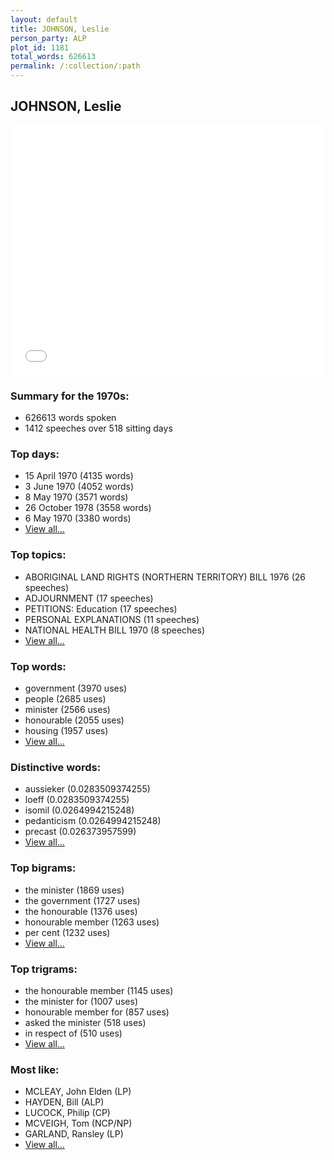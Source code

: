 ```yaml
---
layout: default
title: JOHNSON, Leslie
person_party: ALP
plot_id: 1181
total_words: 626613
permalink: /:collection/:path
---
```


## JOHNSON, Leslie

<iframe width="100%" height="400" frameborder="0" scrolling="no" src="//plot.ly/~wragge/1181.embed"></iframe>


### Summary for the 1970s:

* 626613 words spoken
* 1412 speeches over 518 sitting days


### Top days:

* 15 April 1970 (4135 words)
* 3 June 1970 (4052 words)
* 8 May 1970 (3571 words)
* 26 October 1978 (3558 words)
* 6 May 1970 (3380 words)
* [View all...](days/)


### Top topics:

* ABORIGINAL LAND RIGHTS (NORTHERN TERRITORY) BILL 1976 (26 speeches)
* ADJOURNMENT (17 speeches)
* PETITIONS: Education (17 speeches)
* PERSONAL EXPLANATIONS (11 speeches)
* NATIONAL HEALTH BILL 1970 (8 speeches)
* [View all...](topics/)


### Top words:

* government (3970 uses)
* people (2685 uses)
* minister (2566 uses)
* honourable (2055 uses)
* housing (1957 uses)
* [View all...](words/)


### Distinctive words:

* aussieker (0.0283509374255)
* loeff (0.0283509374255)
* isomil (0.0264994215248)
* pedanticism (0.0264994215248)
* precast (0.026373957599)
* [View all...](sig_words/)


### Top bigrams:

* the minister (1869 uses)
* the government (1727 uses)
* the honourable (1376 uses)
* honourable member (1263 uses)
* per cent (1232 uses)
* [View all...](bigrams/)


### Top trigrams:

* the honourable member (1145 uses)
* the minister for (1007 uses)
* honourable member for (857 uses)
* asked the minister (518 uses)
* in respect of (510 uses)
* [View all...](trigrams/)


### Most like:

* MCLEAY, John Elden (LP)
* HAYDEN, Bill (ALP)
* LUCOCK, Philip (CP)
* MCVEIGH, Tom (NCP/NP)
* GARLAND, Ransley (LP)
* [View all...](similarities/)
